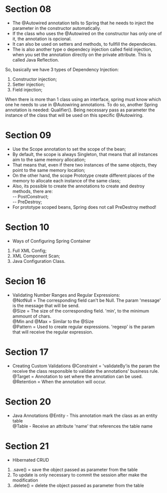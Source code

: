 # Section 08

- The @Autowired annotation tells to Spring that he needs to inject the parameter in the constructor automatically.  
- If the class who uses the @Autowired on the constructor has only one of it, the annotation is opcional.  
- It can also be used on setters and methods, to fullfill the dependecies.  
- The is also another type o dependecy injection called field injection, when you set the annotation directly on the private attribute. This is called Java Reflection.  

So, basically we have 3 types of Dependency Injection:  
1. Constructor injection;  
2. Setter injection;  
3. Field injection;  

When there is more than 1 class using an interface, spring must know which one he needs to use in @Autowiring annotations. 
To do so, another Spring annotation is needed: Qualifier(). Being necessary pass as parameter the instance of the class that will be used on this specific @Autowiring.  

# Section 09
- Use the Scope annotation to set the scope of the bean;  
- By default, the scope is always Singleton, that means that all instances aim to the same memory allocation;  
- That means that, even if there two instances of the same objects, they point to the same memory location;  
- On the other hand, the scope Prototype create different places of the memory to allocate each instance of the same class;  
- Also, its possible to create the annotations to create and destroy methods, there are:  
-- PostConstruct;  
-- PreDestroy;  
- For prototype scoped beans, Spring does not call PreDestroy method!  

# Section 10
- Ways of Configuring Spring Container  
1. Full XML Config;  
2. XML Component Scan;  
3. Java Configuration Class.  

# Secion 16
- Validating Number Ranges and Regular Expressions:  
@NotNull = The corresponding field can't be Null. The param 'message' is the message that will be send.  
@Size = The size of the corresponding field. 'min', to the minimum ammount of chars.  
@Min and @Max = Similar to the @Size  
@Pattern = Used to create regular expressions. 'regexp' is the param that will receive the regular expression.   

# Section 17
- Creating Custom Validations
@Constraint = 'validateBy'is the param the receive the class responsible to validate the annotations' business rule.  
@Target = Annotation to set where the annotation can be used.  
@Retention = When the annotation will occur.  

# Section 20
- Java Annotations
@Entity - This annotation mark the class as an entity table  
@Table - Receive an attribute 'name' that references the table name  

# Section 21
- Hibernated CRUD
1. .save() = save the object passed as parameter from the table  
2. To update is only necessary to commit the session after make the modification  
3. .delete() = delete the object passed as parameter from the table  
